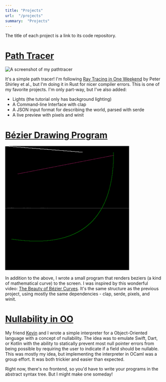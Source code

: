 ```yaml
---
title: "Projects"
url:  "/projects"
summary:  "Projects"
---
```


The title of each project is a link to its code repository.
<!-- TODO: Make these links open in a new tab. Maybe with hugo shortcodes? Markdown can't express it on its own, but I sure hope I don't need to just write embedded html. 
Also, if you have to explain the interface, there's probably something wrong with it. Is there a way to present this content that makes it more clear where the links are? -->
# [Path Tracer](https://github.com/samuel-skean/My_Raytracing_Adventures)

![A screenshot of my pathtracer](raytracer-crazy-background.png)

It's a simple path tracer! I'm following [Ray Tracing in One Weekend](https://raytracing.github.io/books/RayTracingInOneWeekend.html) by Peter Shirley et al., but I'm doing it in Rust for nicer compiler errors.
This is one of my favorite projects. I'm only part-way, but I've also added:
- Lights (the tutorial only has background lighting)
- A Command-line Interface with clap
- A JSON input format for describing the world, parsed with serde
- A live preview with pixels and winit


# [Bézier Drawing Program](https://github.com/samuel-skean/SkeanSplinesFun)

![A screenshot of my bezier drawing program](bezier-several-curves.png)

In addition to the above, I wrote a small program that renders beziers (a kind of mathematical curve) to the screen. I was inspired by this wonderful video: [The Beauty of Bézier Curves](https://www.youtube.com/watch?v=aVwxzDHniEw). It's the same structure as the previous project, using mostly the same dependencies - clap, serde, pixels, and winit.

# [Nullability in OO](https://github.com/Olympicene/Nullability-in-OO)

My friend [Kevin](https://olympicene.dev) and I wrote a simple interpreter for a Object-Oriented language with a concept of nullability. The idea was to emulate Swift, Dart, or Kotlin with the ability to statically prevent most null pointer errors from being possible by requiring the user to indicate if a field should be nullable. This was mostly my idea, but implementing the interpreter in OCaml was a group effort. It was both trickier and easier than expected.

Right now, there's no frontend, so you'd have to write your programs in the abstract syntax tree. But I might make one someday!
